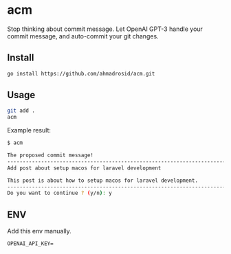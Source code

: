 # acm

Stop thinking about commit message. Let OpenAI GPT-3 handle your commit message, and auto-commit your git changes.

## Install

```bash
go install https://github.com/ahmadrosid/acm.git
```

## Usage

```bash
git add .
acm
```

Example result:
```bash
$ acm

The proposed commit message!
---------------------------------------------------------------------------------------------------------------------------------------------------------
Add post about setup macos for laravel development

This post is about how to setup macos for laravel development.
---------------------------------------------------------------------------------------------------------------------------------------------------------
Do you want to continue ? (y/n): y
```

## ENV
Add this env manually.

```
OPENAI_API_KEY=
```
